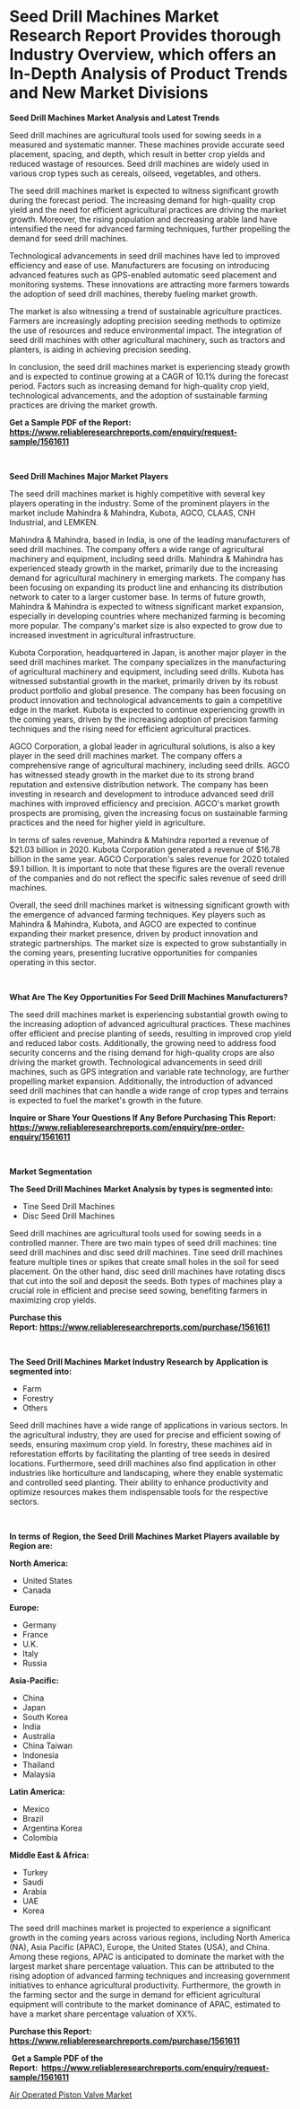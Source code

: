 <p><h1>Seed Drill Machines Market Research Report Provides thorough Industry Overview, which offers an In-Depth Analysis of Product Trends and New Market Divisions</h1></p><p><strong>Seed Drill Machines Market Analysis and Latest Trends</strong></p>
<p><p>Seed drill machines are agricultural tools used for sowing seeds in a measured and systematic manner. These machines provide accurate seed placement, spacing, and depth, which result in better crop yields and reduced wastage of resources. Seed drill machines are widely used in various crop types such as cereals, oilseed, vegetables, and others.</p><p>The seed drill machines market is expected to witness significant growth during the forecast period. The increasing demand for high-quality crop yield and the need for efficient agricultural practices are driving the market growth. Moreover, the rising population and decreasing arable land have intensified the need for advanced farming techniques, further propelling the demand for seed drill machines.</p><p>Technological advancements in seed drill machines have led to improved efficiency and ease of use. Manufacturers are focusing on introducing advanced features such as GPS-enabled automatic seed placement and monitoring systems. These innovations are attracting more farmers towards the adoption of seed drill machines, thereby fueling market growth.</p><p>The market is also witnessing a trend of sustainable agriculture practices. Farmers are increasingly adopting precision seeding methods to optimize the use of resources and reduce environmental impact. The integration of seed drill machines with other agricultural machinery, such as tractors and planters, is aiding in achieving precision seeding.</p><p>In conclusion, the seed drill machines market is experiencing steady growth and is expected to continue growing at a CAGR of 10.1% during the forecast period. Factors such as increasing demand for high-quality crop yield, technological advancements, and the adoption of sustainable farming practices are driving the market growth.</p></p>
<p><strong>Get a Sample PDF of the Report:&nbsp; <a href="https://www.reliableresearchreports.com/enquiry/request-sample/1561611">https://www.reliableresearchreports.com/enquiry/request-sample/1561611</a></strong></p>
<p>&nbsp;</p>
<p><strong>Seed Drill Machines Major Market Players</strong></p>
<p><p>The seed drill machines market is highly competitive with several key players operating in the industry. Some of the prominent players in the market include Mahindra & Mahindra, Kubota, AGCO, CLAAS, CNH Industrial, and LEMKEN.</p><p>Mahindra & Mahindra, based in India, is one of the leading manufacturers of seed drill machines. The company offers a wide range of agricultural machinery and equipment, including seed drills. Mahindra & Mahindra has experienced steady growth in the market, primarily due to the increasing demand for agricultural machinery in emerging markets. The company has been focusing on expanding its product line and enhancing its distribution network to cater to a larger customer base. In terms of future growth, Mahindra & Mahindra is expected to witness significant market expansion, especially in developing countries where mechanized farming is becoming more popular. The company's market size is also expected to grow due to increased investment in agricultural infrastructure.</p><p>Kubota Corporation, headquartered in Japan, is another major player in the seed drill machines market. The company specializes in the manufacturing of agricultural machinery and equipment, including seed drills. Kubota has witnessed substantial growth in the market, primarily driven by its robust product portfolio and global presence. The company has been focusing on product innovation and technological advancements to gain a competitive edge in the market. Kubota is expected to continue experiencing growth in the coming years, driven by the increasing adoption of precision farming techniques and the rising need for efficient agricultural practices.</p><p>AGCO Corporation, a global leader in agricultural solutions, is also a key player in the seed drill machines market. The company offers a comprehensive range of agricultural machinery, including seed drills. AGCO has witnessed steady growth in the market due to its strong brand reputation and extensive distribution network. The company has been investing in research and development to introduce advanced seed drill machines with improved efficiency and precision. AGCO's market growth prospects are promising, given the increasing focus on sustainable farming practices and the need for higher yield in agriculture.</p><p>In terms of sales revenue, Mahindra & Mahindra reported a revenue of $21.03 billion in 2020. Kubota Corporation generated a revenue of $16.78 billion in the same year. AGCO Corporation's sales revenue for 2020 totaled $9.1 billion. It is important to note that these figures are the overall revenue of the companies and do not reflect the specific sales revenue of seed drill machines.</p><p>Overall, the seed drill machines market is witnessing significant growth with the emergence of advanced farming techniques. Key players such as Mahindra & Mahindra, Kubota, and AGCO are expected to continue expanding their market presence, driven by product innovation and strategic partnerships. The market size is expected to grow substantially in the coming years, presenting lucrative opportunities for companies operating in this sector.</p></p>
<p>&nbsp;</p>
<p><strong>What Are The Key Opportunities For Seed Drill Machines Manufacturers?</strong></p>
<p><p>The seed drill machines market is experiencing substantial growth owing to the increasing adoption of advanced agricultural practices. These machines offer efficient and precise planting of seeds, resulting in improved crop yield and reduced labor costs. Additionally, the growing need to address food security concerns and the rising demand for high-quality crops are also driving the market growth. Technological advancements in seed drill machines, such as GPS integration and variable rate technology, are further propelling market expansion. Additionally, the introduction of advanced seed drill machines that can handle a wide range of crop types and terrains is expected to fuel the market's growth in the future.</p></p>
<p><strong>Inquire or Share Your Questions If Any Before Purchasing This Report: <a href="https://www.reliableresearchreports.com/enquiry/pre-order-enquiry/1561611">https://www.reliableresearchreports.com/enquiry/pre-order-enquiry/1561611</a></strong></p>
<p>&nbsp;</p>
<p><strong>Market Segmentation</strong></p>
<p><strong>The Seed Drill Machines Market Analysis by types is segmented into:</strong></p>
<p><ul><li>Tine Seed Drill Machines</li><li>Disc Seed Drill Machines</li></ul></p>
<p><p>Seed drill machines are agricultural tools used for sowing seeds in a controlled manner. There are two main types of seed drill machines: tine seed drill machines and disc seed drill machines. Tine seed drill machines feature multiple tines or spikes that create small holes in the soil for seed placement. On the other hand, disc seed drill machines have rotating discs that cut into the soil and deposit the seeds. Both types of machines play a crucial role in efficient and precise seed sowing, benefiting farmers in maximizing crop yields.</p></p>
<p><strong>Purchase this Report:&nbsp;<a href="https://www.reliableresearchreports.com/purchase/1561611">https://www.reliableresearchreports.com/purchase/1561611</a></strong></p>
<p>&nbsp;</p>
<p><strong>The Seed Drill Machines Market Industry Research by Application is segmented into:</strong></p>
<p><ul><li>Farm</li><li>Forestry</li><li>Others</li></ul></p>
<p><p>Seed drill machines have a wide range of applications in various sectors. In the agricultural industry, they are used for precise and efficient sowing of seeds, ensuring maximum crop yield. In forestry, these machines aid in reforestation efforts by facilitating the planting of tree seeds in desired locations. Furthermore, seed drill machines also find application in other industries like horticulture and landscaping, where they enable systematic and controlled seed planting. Their ability to enhance productivity and optimize resources makes them indispensable tools for the respective sectors.</p></p>
<p>&nbsp;</p>
<p><strong>In terms of Region, the Seed Drill Machines Market Players available by Region are:</strong></p>
<p>
    <p> <strong> North America: </strong>
        <ul>
            <li>United States</li>
            <li>Canada</li>
        </ul>
        </p> 
    <p> <strong> Europe: </strong>
        <ul>
            <li>Germany</li>
            <li>France</li>
            <li>U.K.</li>
            <li>Italy</li>
            <li>Russia</li>
        </ul>
        </p> 
    <p> <strong> Asia-Pacific: </strong>
        <ul>
            <li>China</li>
            <li>Japan</li>
            <li>South Korea</li>
            <li>India</li>
            <li>Australia</li>
            <li>China Taiwan</li>
            <li>Indonesia</li>
            <li>Thailand</li>
            <li>Malaysia</li>
        </ul>
        </p> 
    <p> <strong> Latin America: </strong>
        <ul>
            <li>Mexico</li>
            <li>Brazil</li>
            <li>Argentina Korea</li>
            <li>Colombia</li>
        </ul>
        </p> 
    <p> <strong> Middle East & Africa: </strong>
        <ul>
            <li>Turkey</li>
            <li>Saudi</li>
            <li>Arabia</li>
            <li>UAE</li>
            <li>Korea</li>
        </ul>
    </p>
    </p>
<p><p>The seed drill machines market is projected to experience a significant growth in the coming years across various regions, including North America (NA), Asia Pacific (APAC), Europe, the United States (USA), and China. Among these regions, APAC is anticipated to dominate the market with the largest market share percentage valuation. This can be attributed to the rising adoption of advanced farming techniques and increasing government initiatives to enhance agricultural productivity. Furthermore, the growth in the farming sector and the surge in demand for efficient agricultural equipment will contribute to the market dominance of APAC, estimated to have a market share percentage valuation of XX%.</p></p>
<p><strong>Purchase this Report: <a href="https://www.reliableresearchreports.com/purchase/1561611">https://www.reliableresearchreports.com/purchase/1561611</a></strong></p>
<p>&nbsp;<strong>Get a Sample PDF of the Report:&nbsp;&nbsp;<a href="https://www.reliableresearchreports.com/enquiry/request-sample/1561611">https://www.reliableresearchreports.com/enquiry/request-sample/1561611</a></strong></p>
<p><strong></strong></p>
<p><p><a href="https://github.com/chartsaturn/Market-Research-Report-List-1/blob/main/air-operated-piston-valve-market.md">Air Operated Piston Valve Market</a></p></p>